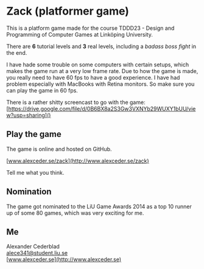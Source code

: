 # Zack (platformer game)

This is a platform game made for the course TDDD23 - Design and Programming of Computer Games at Linköping University.

There are **6** tutorial levels and **3** real levels, including a *badass boss fight* in the end.

I have hade some trouble on some computers with certain setups, which makes the game run at a very low frame rate. Due to how the game is made, you really need to have 60 fps to have a good experience. I have had problem especially with MacBooks with Retina monitors. So make sure you can play the game in 60 fps.

There is a rather shitty screencast to go with the game:
[https://drive.google.com/file/d/0B6BX8a2S3Gw3VXNYb29WUXY1bUU/view?usp=sharing]()

## Play the game

The game is online and hosted on GitHub.

[www.alexceder.se/zack](http://www.alexceder.se/zack)

Tell me what you think.

## Nomination

The game got nominated to the LiU Game Awards 2014 as a top 10 runner up of some 80 games, which was very exciting for me.

## Me

Alexander Cederblad  
alece341@student.liu.se  
[www.alexceder.se](http://www.alexceder.se)
